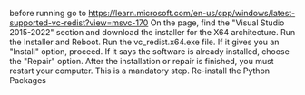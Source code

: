 before running go to https://learn.microsoft.com/en-us/cpp/windows/latest-supported-vc-redist?view=msvc-170
On the page, find the "Visual Studio 2015-2022" section and download the installer for the X64 architecture.
Run the Installer and Reboot. Run the vc_redist.x64.exe file.
If it gives you an "Install" option, proceed.
If it says the software is already installed, choose the "Repair" option.
After the installation or repair is finished, you must restart your computer. This is a mandatory step.
Re-install the Python Packages
